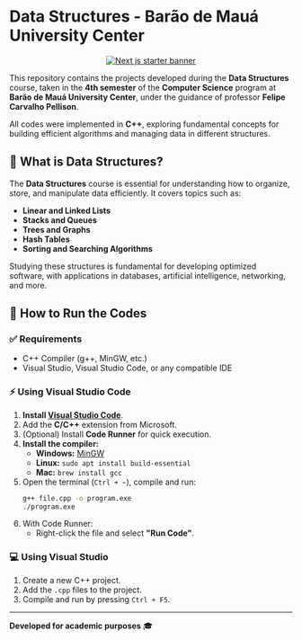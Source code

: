 # Data Structures - Barão de Mauá University Center

<p style="text-align: center;">
    <a href="https://demo.nextjs-boilerplate.com">
        <img src="https://res.cloudinary.com/dge3g9rcw/image/upload/v1739232898/github/mto1tierlcwn8pq4fh8r.webp" alt="Next js starter banner" />
    </a>
</p>

This repository contains the projects developed during the **Data Structures** course, taken in the **4th semester** of the **Computer Science** program at **Barão de Mauá University Center**, under the guidance of professor **Felipe Carvalho Pellison**.

All codes were implemented in **C++**, exploring fundamental concepts for building efficient algorithms and managing data in different structures.

## 🧠 What is Data Structures?
The **Data Structures** course is essential for understanding how to organize, store, and manipulate data efficiently. It covers topics such as:

- **Linear and Linked Lists**
- **Stacks and Queues**
- **Trees and Graphs**
- **Hash Tables**
- **Sorting and Searching Algorithms**

Studying these structures is fundamental for developing optimized software, with applications in databases, artificial intelligence, networking, and more.

## 🚀 How to Run the Codes

### ✅ Requirements
- C++ Compiler (g++, MinGW, etc.)
- Visual Studio, Visual Studio Code, or any compatible IDE

### ⚡ Using Visual Studio Code
1. **Install [Visual Studio Code](https://code.visualstudio.com/)**.
2. Add the **C/C++** extension from Microsoft.
3. (Optional) Install **Code Runner** for quick execution.
4. **Install the compiler:**
   - **Windows:** [MinGW](https://www.mingw-w64.org/)
   - **Linux:** `sudo apt install build-essential`
   - **Mac:** `brew install gcc`
5. Open the terminal (`Ctrl + ~`), compile and run:
   ```bash
   g++ file.cpp -o program.exe
   ./program.exe
   ```
6. With Code Runner:
   - Right-click the file and select **"Run Code"**.

### 💻 Using Visual Studio
1. Create a new C++ project.
2. Add the `.cpp` files to the project.
3. Compile and run by pressing `Ctrl + F5`.

---

**Developed for academic purposes** 🎓

